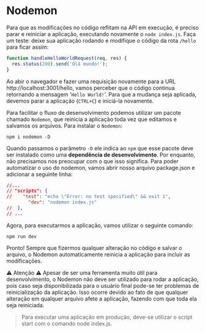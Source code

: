 # Nodemon
Para que as modificações no código reflitam na API em execução, é preciso parar e reiniciar a aplicação, executando novamente o `node index.js`. Faça um teste: deixe sua aplicação rodando e modifique o código da rota `/hello` para ficar assim:
```js
function handleHelloWorldRequest(req, res) {
  res.status(200).send('Olá mundo!');
}
```

Ao abir o navegador e fazer uma requisição novamente para a URL http://localhost:3001/hello, vamos perceber que o código continua retornando a mensagem '`Hello World!`'. Para que a mudança seja aplicada, devemos parar a aplicação (`CTRL+C`) e iniciá-la novamente.

Para facilitar o fluxo de desenvolvimento podemos utilizar um pacote chamado `Nodemon`, que reinicia a aplicação toda vez que editamos e salvamos os arquivos. Para  instalar o `Nodemon`:
```
npm i nodemon -D
```

Quando passamos o parâmetro `-D` ele indica ao `npm` que esse pacote deve ser instalado como uma **dependência de desenvolvimento**. Por enquanto, não precisamos nos preocupar com o que isso significa. Para poder automatizar o uso do nodemon, vamos abrir nosso arquivo package.json e adicionar a seguinte linha:
```json
//...
// "scripts": {
//    "test": "echo \"Error: no test specified\" && exit 1",
		"dev": "nodemon index.js"
//  },
// ...
```

Agora, para executarmos a aplicação, vamos utilizar o seguinte comando:
```
npm run dev
```

Pronto! Sempre que fizermos qualquer alteração no código e salvar o arquivo, o Nodemon automaticamente reinicia a aplicação para incluir as modificações.

⚠️ Atenção ⚠️ Apesar de ser uma ferramenta muito útil para desenvolvimento, o Nodemon não deve ser utilizado para rodar a aplicação, pois caso seja disponibilizada para o usuário final pode-se ter problemas de reinicialização da aplicação. Isso ocorre devido ao fato de que qualquer alteração em qualquer arquivo afete a aplicação, fazendo com que toda ela seja reiniciada. 
> Para executar uma aplicação em produção, deve-se utilizar o script start com o comando node index.js.
